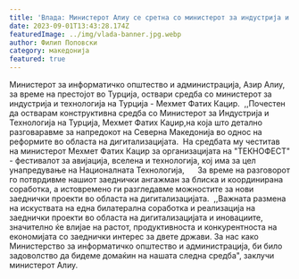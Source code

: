 ```yaml
---
title: 'Влада: Министерот Алиу се сретна со министерот за индустрија и технологија на Турција Мехмет Фатих Качир - 01 СЕПТЕМВРИ 2023'
date: 2023-09-01T13:43:28.174Z
featuredImage: ../img/vlada-banner.jpg.webp
author: Филип Поповски
category: македонија
featured: true
---
```

Министерот за информатичко општество и администрација, Азир Алиу, за време на престојот во Турција, оствари средба со министерот за индустрија и технологија на Турција - Мехмет Фатих Кацир. 
,,Почестен да остварам конструктивна средба со Министерот за Индустрија и Технологија на Турција, Мехмет Фатих Каџир,на која што детално разговаравме за напредокот на Северна Македонија во однос на реформите во областа на дигитализацијата. 
На средбата му честитав на министерот Мехмет Фатих Кацир за организацијата на "ТЕКНОФЕСТ" - фестивалот за авијација, вселена и технологија, кој има за цел унапредување на Националната Технологија,  
  
За време на разговорот го потврдивме нашиот заеднички ангажман за блиска и координирана соработка, а истовремено ги разгледавме можностите за нови заеднички проекти во областа на дигитализацијата. 
,,Важната размена на искуствата на една билатерална соработка и реализација на заеднички проекти во областа на дигитализацијата и иновациите, значително ќе влијае на растот, продуктивноста и конкурентноста на економијата со заеднички интерес за двете држави.
За нас како Министерство за информатичко општество и администрација, би било задоволство да бидеме домаќин на нашата следна средба", заклучи министерот Алиу. 

